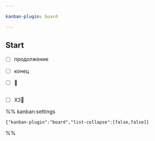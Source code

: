 ```yaml
---

kanban-plugin: board

---
```


## Start

- [ ] продолжение
- [ ] конец
- [ ] 📅


## 

- [ ] ХЗ🔺




%% kanban:settings
```
{"kanban-plugin":"board","list-collapse":[false,false]}
```
%%